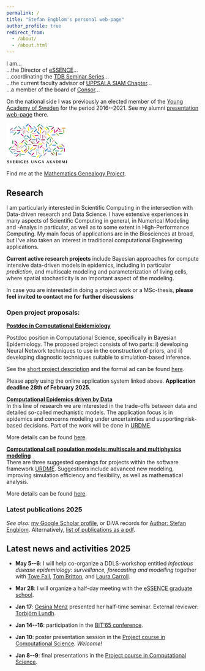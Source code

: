 ```yaml
---
permalink: /
title: "Stefan Engblom's personal web-page"
author_profile: true
redirect_from: 
  - /about/
  - /about.html
---
```


I am...  
...the Director of [eSSENCE](https://essenceofescience.se/)...  
...coordinating the [TDB Seminar Series](https://uppsala.instructure.com/courses/89337)...  
...the current faculty advisor of [UPPSALA SIAM Chapter](http://www.it.uu.se/grad/siam)...  
...a member of the board of [Consor](https://www.consorconsulting.se/)...  
  
On the national side I was previously an elected member of the [Young Academy of Sweden](http://www.sverigesungaakademi.se) for the period 2016--2021. See my alumni [presentation web-page](http://www.sverigesungaakademi.se/757.html) there.  

<img src="../images/SUA_logo_mix_bold.png" width=160 alt="Swedish Young Academy" title="Swedish Young Academy">

Find me at the [Mathematics Genealogy Project](http://genealogy.math.ndsu.nodak.edu/id.php?id=130384).

## Research

I am particularly interested in Scientific Computing in the intersection with Data-driven research and Data Science. I have extensive experiences in many aspects of Scientific Computing in general, in Numerical Modeling and -Analys in particular, as well as to some extent in High-Performance Computing. My main focus of applications are in the Biosciences at broad, but I've also taken an interest in traditional computational Engineering applications.  
  
**Current active research projects** include Bayesian approaches for compute intensive data-driven models in epidemics, including in particular _prediction_, and multiscale modeling and parameterization of living cells, where spatial stochasticity is an important aspect of the modeling.  
  
In case you are interested in doing a project work or a MSc-thesis, **please feel invited to contact me for further discussions**

### Open project proposals:

**[Postdoc in Computational Epidemiology](https://www.uu.se/en/about-uu/join-us/jobs-and-vacancies/job-details?query=777444)**

Postdoc position in Computational Science, specifically in Bayesian Epidemiology. The proposed project consists of two parts: i) developing Neural Network techniques to use in the construction of priors, and ii) developing diagnostic techniques suitable to simulation-based inference.

See the [short project description](../files/docs/NNB_Epidemics.pdf) and the formal ad can be found [here](https://www.uu.se/en/about-uu/join-us/jobs-and-vacancies/job-details?query=777444).

Please apply using the online application system linked above. **Application deadline 28th of February 2025.**

**[Computational Epidemics driven by Data](../files/docs/BayesianEpidemics.pdf)**  
In this line of research we are interested in the trade-offs between data and detailed so-called mechanistic models. The application focus is in epidemics and concerns modeling under uncertainties and supporting risk-based decisions. Part of the work will be done in [URDME](http://urdme.github.io/urdme).  

More details can be found [here](../files/docs/BayesianEpidemics.pdf).
  
**[Computational cell population models: multiscale and multiphysics modeling](../files/docs/URDME_CELLs.pdf)**  
There are three suggested openings for projects within the software framework [URDME](http://urdme.github.io/urdme). Suggestions include advanced new modeling,   improving simulation efficiency and flexibility, as well as mathematical analysis.  

More details can be found [here](../files/docs/URDME_CELLs.pdf).

### Latest publications 2025

_See also:_ <a href="{{site.author.googlescholar}}">my Google Scholar
profile</a>, or DiVA records for [Author: Stefan
Engblom](http://uu.diva-portal.org/dice/table?query=authorName:Stefan%20Engblom&start=0&rows=100&sort=year%20desc).
Alternatively, [list of publications as a
pdf](../files/publ_Engblom.pdf).

## Latest news and activities 2025

* **May 5--6**: I will help co-organize a DDLS-workshop entitled _Infectious disease epidemiology: surveillance, forecasting and modelling_ together with [Tove Fall](https://www.uu.se/en/contact-and-organisation/staff?query=N9-1007), [Tom Britton](https://www.su.se/english/profiles/tbrit-1.182592), and [Laura Carroll](https://www.umu.se/en/staff/laura-carroll/).

* **Mar 28**: I will organize a half-day meeting with the [eSSENCE graduate school](https://www.essenceofescience.se/w/es/en/education).

* **Jan 17**: [Gesina Menz](https://www.uu.se/kontakt-och-organisation/personal?query=N21-2101) presented her half-time seminar. External reviewer: [Torbjörn Lundh](https://www.gu.se/om-universitetet/hitta-person/torbjornlundh).

* **Jan 14--16**: participation in the [BIT'65 conference](https://www.uu.se/en/department/information-technology/research/computational-science/bit-conference).

* **Jan 10**: poster presentation session in the [Project course in Computational Science](https://uppsala.instructure.com/courses/101421/pages/project-groups-2). _Welcome!_

* **Jan 8--9**: final presentations in the [Project course in Computational Science](https://uppsala.instructure.com/courses/101421/pages/schedule-overview). 

<!-- 
This is the front page of a website that is powered by the [Academic Pages template](https://github.com/academicpages/academicpages.github.io) and hosted on GitHub pages. [GitHub pages](https://pages.github.com) is a free service in which websites are built and hosted from code and data stored in a GitHub repository, automatically updating when a new commit is made to the respository. This template was forked from the [Minimal Mistakes Jekyll Theme](https://mmistakes.github.io/minimal-mistakes/) created by Michael Rose, and then extended to support the kinds of content that academics have: publications, talks, teaching, a portfolio, blog posts, and a dynamically-generated CV. You can fork [this repository](https://github.com/academicpages/academicpages.github.io) right now, modify the configuration and markdown files, add your own PDFs and other content, and have your own site for free, with no ads! An older version of this template powers my own personal website at [stuartgeiger.com](http://stuartgeiger.com), which uses [this Github repository](https://github.com/staeiou/staeiou.github.io).

A data-driven personal website
======
Like many other Jekyll-based GitHub Pages templates, Academic Pages makes you separate the website's content from its form. The content & metadata of your website are in structured markdown files, while various other files constitute the theme, specifying how to transform that content & metadata into HTML pages. You keep these various markdown (.md), YAML (.yml), HTML, and CSS files in a public GitHub repository. Each time you commit and push an update to the repository, the [GitHub pages](https://pages.github.com/) service creates static HTML pages based on these files, which are hosted on GitHub's servers free of charge.

Many of the features of dynamic content management systems (like Wordpress) can be achieved in this fashion, using a fraction of the computational resources and with far less vulnerability to hacking and DDoSing. You can also modify the theme to your heart's content without touching the content of your site. If you get to a point where you've broken something in Jekyll/HTML/CSS beyond repair, your markdown files describing your talks, publications, etc. are safe. You can rollback the changes or even delete the repository and start over -- just be sure to save the markdown files! Finally, you can also write scripts that process the structured data on the site, such as [this one](https://github.com/academicpages/academicpages.github.io/blob/master/talkmap.ipynb) that analyzes metadata in pages about talks to display [a map of every location you've given a talk](https://academicpages.github.io/talkmap.html).

Getting started
======
1. Register a GitHub account if you don't have one and confirm your e-mail (required!)
1. Fork [this repository](https://github.com/academicpages/academicpages.github.io) by clicking the "fork" button in the top right. 
1. Go to the repository's settings (rightmost item in the tabs that start with "Code", should be below "Unwatch"). Rename the repository "[your GitHub username].github.io", which will also be your website's URL.
1. Set site-wide configuration and create content & metadata (see below -- also see [this set of diffs](http://archive.is/3TPas) showing what files were changed to set up [an example site](https://getorg-testacct.github.io) for a user with the username "getorg-testacct")
1. Upload any files (like PDFs, .zip files, etc.) to the files/ directory. They will appear at https://[your GitHub username].github.io/files/example.pdf.  
1. Check status by going to the repository settings, in the "GitHub pages" section

Site-wide configuration
------
The main configuration file for the site is in the base directory in [_config.yml](https://github.com/academicpages/academicpages.github.io/blob/master/_config.yml), which defines the content in the sidebars and other site-wide features. You will need to replace the default variables with ones about yourself and your site's github repository. The configuration file for the top menu is in [_data/navigation.yml](https://github.com/academicpages/academicpages.github.io/blob/master/_data/navigation.yml). For example, if you don't have a portfolio or blog posts, you can remove those items from that navigation.yml file to remove them from the header. 

Create content & metadata
------
For site content, there is one markdown file for each type of content, which are stored in directories like _publications, _talks, _posts, _teaching, or _pages. For example, each talk is a markdown file in the [_talks directory](https://github.com/academicpages/academicpages.github.io/tree/master/_talks). At the top of each markdown file is structured data in YAML about the talk, which the theme will parse to do lots of cool stuff. The same structured data about a talk is used to generate the list of talks on the [Talks page](https://academicpages.github.io/talks), each [individual page](https://academicpages.github.io/talks/2012-03-01-talk-1) for specific talks, the talks section for the [CV page](https://academicpages.github.io/cv), and the [map of places you've given a talk](https://academicpages.github.io/talkmap.html) (if you run this [python file](https://github.com/academicpages/academicpages.github.io/blob/master/talkmap.py) or [Jupyter notebook](https://github.com/academicpages/academicpages.github.io/blob/master/talkmap.ipynb), which creates the HTML for the map based on the contents of the _talks directory).

**Markdown generator**

I have also created [a set of Jupyter notebooks](https://github.com/academicpages/academicpages.github.io/tree/master/markdown_generator
) that converts a CSV containing structured data about talks or presentations into individual markdown files that will be properly formatted for the Academic Pages template. The sample CSVs in that directory are the ones I used to create my own personal website at stuartgeiger.com. My usual workflow is that I keep a spreadsheet of my publications and talks, then run the code in these notebooks to generate the markdown files, then commit and push them to the GitHub repository.

How to edit your site's GitHub repository
------
Many people use a git client to create files on their local computer and then push them to GitHub's servers. If you are not familiar with git, you can directly edit these configuration and markdown files directly in the github.com interface. Navigate to a file (like [this one](https://github.com/academicpages/academicpages.github.io/blob/master/_talks/2012-03-01-talk-1.md) and click the pencil icon in the top right of the content preview (to the right of the "Raw | Blame | History" buttons). You can delete a file by clicking the trashcan icon to the right of the pencil icon. You can also create new files or upload files by navigating to a directory and clicking the "Create new file" or "Upload files" buttons. 

Example: editing a markdown file for a talk
![Editing a markdown file for a talk](/images/editing-talk.png)

For more info
------
More info about configuring Academic Pages can be found in [the guide](https://academicpages.github.io/markdown/). The [guides for the Minimal Mistakes theme](https://mmistakes.github.io/minimal-mistakes/docs/configuration/) (which this theme was forked from) might also be helpful.
-->
